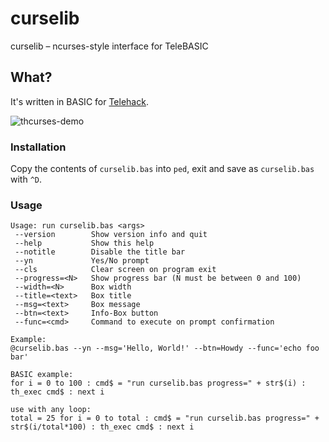 # curselib
curselib – ncurses-style interface for TeleBASIC

## What?
It's written in BASIC for [Telehack](https://telehack.com).

![thcurses-demo](https://feen.us/1p6zjy.gif)

### Installation
Copy the contents of `curselib.bas` into `ped`, exit and save as `curselib.bas` with `^D`.

### Usage
```
Usage: run curselib.bas <args>
 --version        Show version info and quit
 --help           Show this help
 --notitle        Disable the title bar
 --yn             Yes/No prompt
 --cls            Clear screen on program exit
 --progress=<N>   Show progress bar (N must be between 0 and 100)
 --width=<N>      Box width
 --title=<text>   Box title
 --msg=<text>     Box message
 --btn=<text>     Info-Box button
 --func=<cmd>     Command to execute on prompt confirmation

Example:
@curselib.bas --yn --msg='Hello, World!' --btn=Howdy --func='echo foo bar'

BASIC example:
for i = 0 to 100 : cmd$ = "run curselib.bas progress=" + str$(i) : th_exec cmd$ : next i

use with any loop:
total = 25 for i = 0 to total : cmd$ = "run curselib.bas progress=" + str$(i/total*100) : th_exec cmd$ : next i

```
